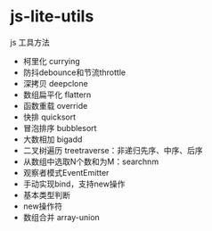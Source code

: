 # js-lite-utils
js 工具方法

- 柯里化 currying
- 防抖debounce和节流throttle
- 深拷贝 deepclone
- 数组扁平化  flattern
- 函数重载  override
- 快排 quicksort
- 冒泡排序 bubblesort
- 大数相加 bigadd
- 二叉树遍历 treetraverse：非递归先序、中序、后序
- 从数组中选取N个数和为M：searchnm
- 观察者模式EventEmitter
- 手动实现bind，支持new操作
- 基本类型判断
- new操作符
- 数组合并 array-union